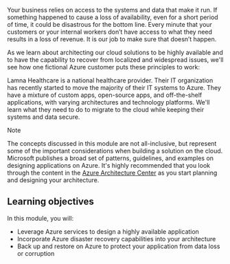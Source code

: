 Your business relies on access to the systems and data that make it run. If something happened to cause a loss of availability, even for a short period of time, it could be disastrous for the bottom line. Every minute that your customers or your internal workers don’t have access to what they need results in a loss of revenue. It is our job to make sure that doesn’t happen.

As we learn about architecting our cloud solutions to be highly available and to have the capability to recover from localized and widespread issues, we'll see how one fictional Azure customer puts these principles to work:

Lamna Healthcare is a national healthcare provider. Their IT organization has recently started to move the majority of their IT systems to Azure. They have a mixture of custom apps, open-source apps, and off-the-shelf applications, with varying architectures and technology platforms. We'll learn what they need to do to migrate to the cloud while keeping their systems and data secure.

> [!NOTE]
> The concepts discussed in this module are not all-inclusive, but represent some of the important considerations when building a solution on the cloud. Microsoft publishes a broad set of patterns, guidelines, and examples on designing applications on Azure. It's highly recommended that you look through the content in the [Azure Architecture Center](https://docs.microsoft.com/azure/architecture/) as you start planning and designing your architecture.

## Learning objectives

In this module, you will:

- Leverage Azure services to design a highly available application
- Incorporate Azure disaster recovery capabilities into your architecture
- Back up and restore on Azure to protect your application from data loss or corruption